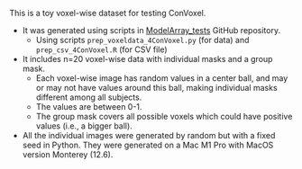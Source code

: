 This is a toy voxel-wise dataset for testing ConVoxel.
* It was generated using scripts in [ModelArray_tests](https://github.com/PennLINC/ModelArray_tests) GitHub repository.
  * Using scripts `prep_voxeldata_4ConVoxel.py` (for data) and `prep_csv_4ConVoxel.R` (for CSV file)
* It includes n=20 voxel-wise data with individual masks and a group mask.
  * Each voxel-wise image has random values in a center ball, and may or may not have values around this ball, making individual masks different among all subjects.
  * The values are between 0-1.
  * The group mask covers all possible voxels which could have positive values (i.e., a bigger ball).
* All the individual images were generated by random but with a fixed seed in Python. They were generated on a Mac M1 Pro with MacOS version Monterey (12.6).

